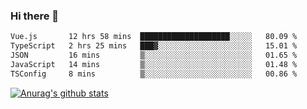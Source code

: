 ### Hi there 👋



<!--
**webB1an/webB1an** is a ✨ _special_ ✨ repository because its `README.md` (this file) appears on your GitHub profile.

Here are some ideas to get you started:

- 🔭 I’m currently working on ...
- 🌱 I’m currently learning ...
- 👯 I’m looking to collaborate on ...
- 🤔 I’m looking for help with ...
- 💬 Ask me about ...
- 📫 How to reach me: ...
- 😄 Pronouns: ...
- ⚡ Fun fact: ...
-->

<!--START_SECTION:waka-->

```txt
Vue.js       12 hrs 58 mins  ████████████████████░░░░░   80.09 %
TypeScript   2 hrs 25 mins   ███▓░░░░░░░░░░░░░░░░░░░░░   15.01 %
JSON         16 mins         ▒░░░░░░░░░░░░░░░░░░░░░░░░   01.65 %
JavaScript   14 mins         ▒░░░░░░░░░░░░░░░░░░░░░░░░   01.48 %
TSConfig     8 mins          ▒░░░░░░░░░░░░░░░░░░░░░░░░   00.86 %
```

<!--END_SECTION:waka-->


[![Anurag's github stats](https://github-readme-stats.vercel.app/api?username=webB1an&show_icons=true&theme=radical)](https://github.com/anuraghazra/github-readme-stats)

